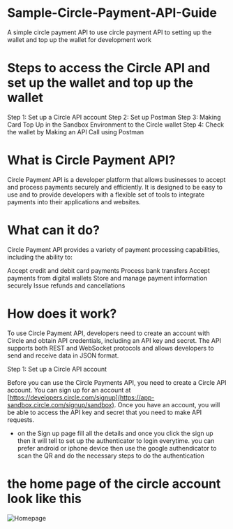# Sample-Circle-Payment-API-Guide

A simple circle payment API to use circle payment API to setting up the wallet and top up the wallet for development work

# Steps to access the Circle API and set up the wallet and top up the wallet 
Step 1: Set up a Circle API account
Step 2: Set up Postman
Step 3: Making Card Top Up in the Sandbox Environment to the Circle wallet
Step 4: Check the wallet by Making an API Call using Postman

# What is Circle Payment API?
Circle Payment API is a developer platform that allows businesses to accept and process payments securely and efficiently. It is designed to be easy to use and to provide developers with a flexible set of tools to integrate payments into their applications and websites.

# What can it do?
Circle Payment API provides a variety of payment processing capabilities, including the ability to:

Accept credit and debit card payments
Process bank transfers
Accept payments from digital wallets
Store and manage payment information securely
Issue refunds and cancellations

# How does it work?
To use Circle Payment API, developers need to create an account with Circle and obtain API credentials, including an API key and secret. The API supports both REST and WebSocket protocols and allows developers to send and receive data in JSON format.

Step 1: Set up a Circle API account

Before you can use the Circle Payments API, you need to create a Circle API account. You can sign up for an account at [https://developers.circle.com/signup](https://app-sandbox.circle.com/signup/sandbox). Once you have an account, you will be able to access the API key and secret that you need to make API requests.

* on the Sign up page fill all the details and once you click the sign up then it will tell to set up the authenticator to login everytime. you can prefer android or iphone device then use the google authendicator to scan the QR and do the necessary steps to do the authentication

# the home page of the circle account look like this

![Homepage](https://user-images.githubusercontent.com/59764125/219003356-56ae33c3-64a8-468f-978e-0ab1773d649d.png)

